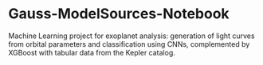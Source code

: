 # Gauss-ModelSources-Notebook
Machine Learning project for exoplanet analysis: generation of light curves from orbital parameters and classification using CNNs, complemented by XGBoost with tabular data from the Kepler catalog.
